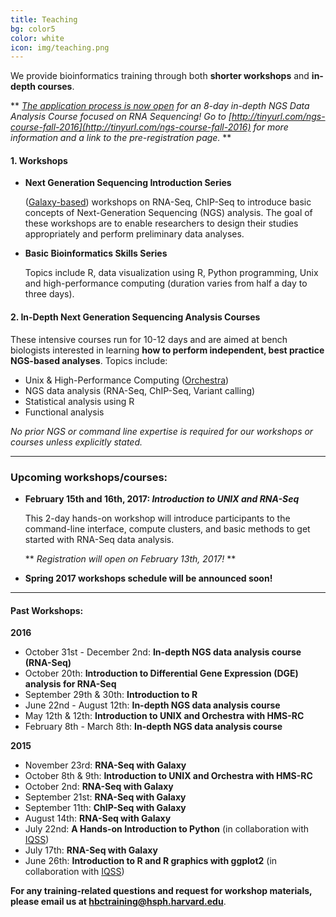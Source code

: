 ```yaml
---
title: Teaching
bg: color5
color: white
icon: img/teaching.png
---
```


We provide bioinformatics training through both **shorter workshops** and **in-depth courses**.

** *[The application process is now open](http://tinyurl.com/ngs-course-fall-2016) for an 8-day in-depth NGS Data Analysis Course focused on RNA Sequencing! Go to [http://tinyurl.com/ngs-course-fall-2016](http://tinyurl.com/ngs-course-fall-2016) for more information and a link to the pre-registration page.* **

#### 1. Workshops 

* **Next Generation Sequencing Introduction Series**

	([Galaxy-based](https://wiki.galaxyproject.org/)) workshops on RNA-Seq, ChIP-Seq to introduce basic concepts of Next-Generation Sequencing (NGS) analysis. The goal of these workshops are to enable researchers to design their studies appropriately and perform preliminary data analyses.

* **Basic Bioinformatics Skills Series**	

	Topics include R, data visualization using R, Python programming, Unix and high-performance computing (duration varies from half a day to three days).

#### 2.  In-Depth Next Generation Sequencing Analysis Courses

These intensive courses run for 10-12 days and are aimed at bench biologists interested in learning **how to perform independent, best practice NGS-based analyses**. Topics include:

- Unix & High-Performance Computing ([Orchestra](https://rc.hms.harvard.edu/#orchestra))
- NGS data analysis (RNA-Seq, ChIP-Seq, Variant calling)
- Statistical analysis using R
- Functional analysis


*No prior NGS or command line expertise is required for our workshops or courses unless explicitly stated.*

---

### Upcoming workshops/courses:

* **February 15th and 16th, 2017: *Introduction to UNIX and RNA-Seq***
  
	This 2-day hands-on workshop will introduce participants to the command-line interface, compute clusters, and basic methods to get started with RNA-Seq data analysis.
	
	** *Registration will open on February 13th, 2017!* **
	
* **Spring 2017 workshops schedule will be announced soon!**

---

#### Past Workshops:

**2016**

* October 31st - December 2nd: **In-depth NGS data analysis course (RNA-Seq)**
* October 20th: **Introduction to Differential Gene Expression (DGE) analysis for RNA-Seq**
* September 29th & 30th: **Introduction to R**
* June 22nd - August 12th: **In-depth NGS data analysis course**
* May 12th & 12th: **Introduction to UNIX and Orchestra with HMS-RC**
* February 8th - March 8th: **In-depth NGS data analysis course**

**2015**

* November 23rd: **RNA-Seq with Galaxy**
* October 8th & 9th: **Introduction to UNIX and Orchestra with HMS-RC**
* October 2nd: **RNA-Seq with Galaxy**
* September 21st: **RNA-Seq with Galaxy**
* September 11th: **ChIP-Seq with Galaxy**
* August 14th: **RNA-Seq with Galaxy**
* July 22nd: **A Hands-on Introduction to Python** (in collaboration with [IQSS](http://www.iq.harvard.edu/))
* July 17th: **RNA-Seq with Galaxy**
* June 26th: **Introduction to R and R graphics with ggplot2** (in collaboration with [IQSS](http://www.iq.harvard.edu/))

**For any training-related questions and request for workshop materials, please email us at [hbctraining@hsph.harvard.edu](mailto:hbctraining@hsph.harvard.edu)**.
